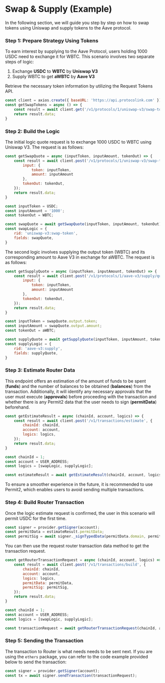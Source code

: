 # Swap & Supply (Example)

In the following section, we will guide you step by step on how to swap tokens using Uniswap and supply tokens to the Aave protocol.

### Step 1: Prepare Strategy Using Tokens

To earn interest by supplying to the Aave Protocol, users holding 1000 USDC need to exchange it for WBTC. This scenario involves two separate steps of logic:

1. Exchange **USDC** to **WBTC** by **Uniswap V3**&#x20;
2. Supply WBTC to get **aWBTC** by **Aave V3**

Retrieve the necessary token information by utilizing the Request Tokens API.

```javascript
const client = axios.create({ baseURL: 'https://api.protocolink.com' });
const getSwapTokens = async () => {
    const result = await client.get('/v1/protocols/1/uniswap-v3/swap-token/tokens');
    return result.data;
}
```

### Step 2: Build the Logic

The initial logic quote request is to exchange 1000 USDC to WBTC using Uniswap V3. The request is as follows:

```javascript
const getSwapQuote = async (inputToken, inputAmount, tokenOut) => {
    const result = await client.post('/v1/protocols/1/uniswap-v3/swap-token/quote', {
        input: {
            token: inputToken,
            amount: inputAmount
        },
        tokenOut: tokenOut,
    });
    return result.data;
}

const inputToken = USDC;
const inputAmount = '1000';
const tokenOut = WBTC;

const swapQuote = await getSwapQuote(inputToken, inputAmount, tokenOut);
const swapLogic = {
    rid: 'uniswap-v3:swap-token',
    fields: swapQuote,
}
```

The second logic involves supplying the output token (WBTC) and its corresponding amount to Aave V3 in exchange for aWBTC. The request is as follows:

```javascript
const getSupplyQuote = async (inputToken, inputAmount, tokenOut) => {
    const result = await client.post('/v1/protocols/1/aave-v3/supply/quote', {
        input: {
            token: inputToken,
            amount: inputAmount
        },
        tokenOut: tokenOut,
    });
    return result.data;
}

const inputToken = swapQuote.output.token;
const inputAmount = swapQuote.output.amount;
const tokenOut = aWBTC;

const supplyQuote = await getSupplyQuote(inputToken, inputAmount, tokenOut);
const supplyLogic = {
    rid: 'aave-v3:supply',
    fields: supplyQuote,
}
```

### Step 3: Estimate Router Data

This endpoint offers an estimation of the amount of funds to be spent (**funds**) and the number of balances to be obtained (**balances**) from the transaction. Additionally, it will identify any necessary approvals that the user must execute (**approvals**) before proceeding with the transaction and whether there is any Permit2 data that the user needs to sign (**permitData**) beforehand.

```javascript
const getEstimateResult = async (chainId, account, logics) => {
    const result = await client.post('/v1/transactions/estimate', {
        chainId: chainId,
        account: account,
        logics: logics,
    });
    return result.data;
}

const chainId = 1;
const account = USER_ADDRESS;
const logics = [swapLogic, supplyLogic];

const estimateResult = await getEstimateResult(chainId, account, logics);
```

To ensure a smoother experience in the future, it is recommended to use Permit2, which enables users to avoid sending multiple transactions.

### Step 4: Build Router Transaction

Once the logic estimate request is confirmed, the user in this scenario will permit USDC for the first time.

```javascript
const signer = provider.getSigner(account);
const permitData = estimateResult.permitData;
const permitSig = await signer._signTypedData(permitData.domain, permitData.types, permitData.values);
```

You can then use the request router transaction data method to get the transaction request.

```javascript
const getRouterTransactionRequest = async (chainId, account, logics) => {
    const result = await client.post('/v1/transactions/build', {
        chainId: chainId,
        account: account,
        logics: logics,
        permitData: permitData,
        permitSig: permitSig,
    });
    return result.data;
}

const chainId = 1;
const account = USER_ADDRESS;
const logics = [swapLogic, supplyLogic];

const transactionRequest = await getRouterTransactionRequest(chainId, account, logics);
```

### Step 5: Sending the Transaction

The transaction to Router is what needs needs to be sent next. If you are using the `ethers` package, you can refer to the code example provided below to send the transaction:

```javascript
const signer = provider.getSigner(account);
const tx = await signer.sendTransaction(transactionRequest);
```
